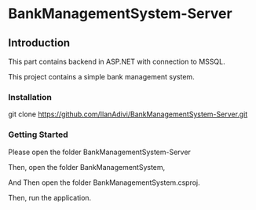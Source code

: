 # BankManagementSystem-Server

## Introduction

This part contains backend in ASP.NET with connection to MSSQL.

This project contains a simple bank management system.

### Installation

git clone https://github.com/IlanAdivi/BankManagementSystem-Server.git

### Getting Started

Please open the folder BankManagementSystem-Server

Then, open the folder BankManagementSystem,

And Then open the folder BankManagementSystem.csproj.

Then, run the application.
